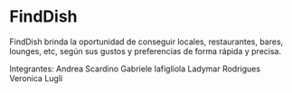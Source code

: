 # FindDish
FindDish brinda la oportunidad de conseguir locales, restaurantes, bares, lounges, etc, según sus gustos y preferencias de forma rápida y precisa. 


Integrantes:
Andrea Scardino
Gabriele Iafigliola
Ladymar Rodrigues
Veronica Lugli
